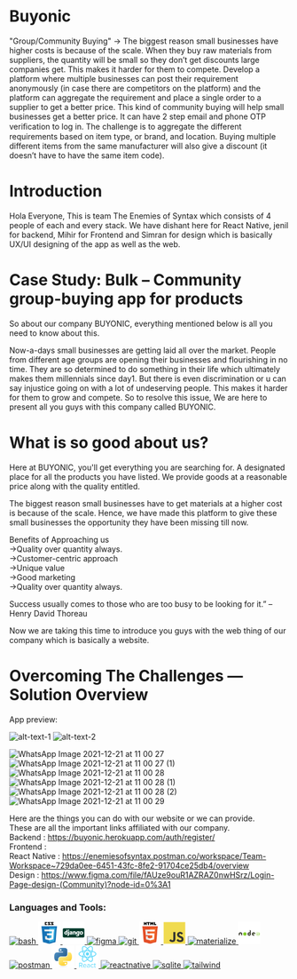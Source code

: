 # Buyonic

"Group/Community Buying"  -> The biggest reason small businesses have higher costs is because of the scale. When they buy raw materials from suppliers, the quantity will be small so they don’t get discounts large companies get. This makes it harder for them to compete. Develop a platform where multiple businesses can post their requirement anonymously (in case there are competitors on the platform) and the platform can aggregate the requirement and place a single order to a supplier to get a better price. This kind of community buying will help small businesses get a better price. It can have 2 step email and phone OTP veriﬁcation to log in. The challenge is to aggregate the different requirements based on item type, or brand, and location. Buying multiple different items from the same manufacturer will also give a discount (it doesn’t have to have the same item code).

# Introduction

Hola Everyone, This is team The Enemies of Syntax which consists of 4 people of each and every stack. We have dishant here for React Native, jenil for backend, Mihir for Frontend and Simran for design which is basically UX/UI designing of the app as well as the web.

# Case Study: Bulk – Community group-buying app for products

So about our company BUYONIC, everything mentioned below is all you need to know about this.

Now-a-days small businesses are getting laid all over the market. People from different age groups are opening their businesses and flourishing in no time. They are so determined to do something in their life which ultimately makes them millennials since day1. But there is even discrimination or u can say injustice going on with a lot of undeserving people. This makes it harder for them to grow and compete. So to resolve this issue, We are here to present all you guys with this company called BUYONIC. 

# What is so good about us?

Here at BUYONIC, you'll get everything you are searching for. A designated place for all the products you have listed. We provide goods at a reasonable price along with the quality entitled. 
 
The biggest reason small businesses have to get materials at a higher cost is because of the scale. Hence, we have made this platform to give these small businesses the opportunity they have been missing till now.

Benefits of Approaching us
<br /> ->Quality over quantity always.
<br /> ->Customer-centric approach
<br /> ->Unique value
<br /> ->Good marketing
<br /> ->Quality over quantity always.

Success usually comes to those who are too busy to be looking for it.” – Henry David Thoreau

Now we are taking this time to introduce you guys with the web thing of our company which is basically a website.

# Overcoming The Challenges — Solution Overview
App preview:

![alt-text-1](https://user-images.githubusercontent.com/88030979/146877572-72a2360d-ea99-454b-b364-545c6665309a.jpeg) ![alt-text-2](https://user-images.githubusercontent.com/88030979/146877598-d2164c1f-67f8-45a9-a4b6-114ed50508e4.jpeg)


![WhatsApp Image 2021-12-21 at 11 00 27](https://user-images.githubusercontent.com/88030979/146877610-52aa519d-d31b-4322-bb6d-9d8dd17410f2.jpeg)
![WhatsApp Image 2021-12-21 at 11 00 27 (1)](https://user-images.githubusercontent.com/88030979/146877621-46559b13-3b3f-4d44-a5ea-c20e8c619423.jpeg)
![WhatsApp Image 2021-12-21 at 11 00 28](https://user-images.githubusercontent.com/88030979/146877629-f42cbb9d-3caf-47df-97c9-8e6f2cd0eda2.jpeg)
![WhatsApp Image 2021-12-21 at 11 00 28 (1)](https://user-images.githubusercontent.com/88030979/146877638-d85f20d8-4a1a-4459-8a42-3d18ae567356.jpeg)
![WhatsApp Image 2021-12-21 at 11 00 28 (2)](https://user-images.githubusercontent.com/88030979/146877643-d5957876-b2a7-450a-b890-98c3eb7864be.jpeg)
![WhatsApp Image 2021-12-21 at 11 00 29](https://user-images.githubusercontent.com/88030979/146877659-166472cd-3d9d-4c97-b7fb-35503ade0dfb.jpeg)


Here are the things you can do with our website or we can provide.
<br /> These are all the important links affiliated with our company.
<br /> Backend : https://buyonic.herokuapp.com/auth/register/
<br /> Frontend :
<br /> React Native : https://enemiesofsyntax.postman.co/workspace/Team-Workspace~729da0ee-6451-43fc-8fe2-91704ce25db4/overview
<br /> Design : https://www.figma.com/file/fAUze9ouR1AZRAZ0nwHSrz/Login-Page-design-(Community)?node-id=0%3A1

<p align="left">
</p>

<h3 align="left">Languages and Tools:</h3>
<p align="left"> <a href="https://www.gnu.org/software/bash/" target="_blank" rel="noreferrer"> <img src="https://www.vectorlogo.zone/logos/gnu_bash/gnu_bash-icon.svg" alt="bash" width="40" height="40"/> </a> <a href="https://www.w3schools.com/css/" target="_blank" rel="noreferrer"> <img src="https://raw.githubusercontent.com/devicons/devicon/master/icons/css3/css3-original-wordmark.svg" alt="css3" width="40" height="40"/> </a> <a href="https://www.djangoproject.com/" target="_blank" rel="noreferrer"> <img src="https://raw.githubusercontent.com/devicons/devicon/master/icons/django/django-original.svg" alt="django" width="40" height="40"/> </a> <a href="https://www.figma.com/" target="_blank" rel="noreferrer"> <img src="https://www.vectorlogo.zone/logos/figma/figma-icon.svg" alt="figma" width="40" height="40"/> </a> <a href="https://git-scm.com/" target="_blank" rel="noreferrer"> <img src="https://www.vectorlogo.zone/logos/git-scm/git-scm-icon.svg" alt="git" width="40" height="40"/> </a> <a href="https://www.w3.org/html/" target="_blank" rel="noreferrer"> <img src="https://raw.githubusercontent.com/devicons/devicon/master/icons/html5/html5-original-wordmark.svg" alt="html5" width="40" height="40"/> </a> <a href="https://developer.mozilla.org/en-US/docs/Web/JavaScript" target="_blank" rel="noreferrer"> <img src="https://raw.githubusercontent.com/devicons/devicon/master/icons/javascript/javascript-original.svg" alt="javascript" width="40" height="40"/> </a> <a href="https://materializecss.com/" target="_blank" rel="noreferrer"> <img src="https://raw.githubusercontent.com/prplx/svg-logos/5585531d45d294869c4eaab4d7cf2e9c167710a9/svg/materialize.svg" alt="materialize" width="40" height="40"/> </a> <a href="https://nodejs.org" target="_blank" rel="noreferrer"> <img src="https://raw.githubusercontent.com/devicons/devicon/master/icons/nodejs/nodejs-original-wordmark.svg" alt="nodejs" width="40" height="40"/> </a> <a href="https://postman.com" target="_blank" rel="noreferrer"> <img src="https://www.vectorlogo.zone/logos/getpostman/getpostman-icon.svg" alt="postman" width="40" height="40"/> </a> <a href="https://www.python.org" target="_blank" rel="noreferrer"> <img src="https://raw.githubusercontent.com/devicons/devicon/master/icons/python/python-original.svg" alt="python" width="40" height="40"/> </a> <a href="https://reactjs.org/" target="_blank" rel="noreferrer"> <img src="https://raw.githubusercontent.com/devicons/devicon/master/icons/react/react-original-wordmark.svg" alt="react" width="40" height="40"/> </a> <a href="https://reactnative.dev/" target="_blank" rel="noreferrer"> <img src="https://reactnative.dev/img/header_logo.svg" alt="reactnative" width="40" height="40"/> </a> <a href="https://www.sqlite.org/" target="_blank" rel="noreferrer"> <img src="https://www.vectorlogo.zone/logos/sqlite/sqlite-icon.svg" alt="sqlite" width="40" height="40"/> </a> <a href="https://tailwindcss.com/" target="_blank" rel="noreferrer"> <img src="https://www.vectorlogo.zone/logos/tailwindcss/tailwindcss-icon.svg" alt="tailwind" width="40" height="40"/> </a> </p>

